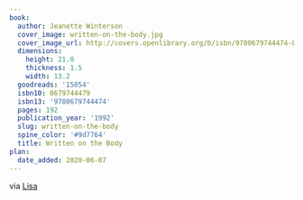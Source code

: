 ```yaml
---
book:
  author: Jeanette Winterson
  cover_image: written-on-the-body.jpg
  cover_image_url: http://covers.openlibrary.org/b/isbn/9780679744474-L.jpg
  dimensions:
    height: 21.0
    thickness: 1.5
    width: 13.2
  goodreads: '15054'
  isbn10: 0679744479
  isbn13: '9780679744474'
  pages: 192
  publication_year: '1992'
  slug: written-on-the-body
  spine_color: '#9d7764'
  title: Written on the Body
plan:
  date_added: 2020-06-07
---
```


via [Lisa](https://notebook.lisamcnulty.co.uk/2020/05/31/may-reading/)
